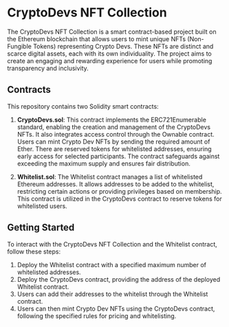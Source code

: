 # CryptoDevs NFT Collection

The CryptoDevs NFT Collection is a smart contract-based project built on the Ethereum blockchain that allows users to mint unique NFTs (Non-Fungible Tokens) representing Crypto Devs. These NFTs are distinct and scarce digital assets, each with its own individuality. The project aims to create an engaging and rewarding experience for users while promoting transparency and inclusivity.

## Contracts

This repository contains two Solidity smart contracts:

1. **CryptoDevs.sol**: This contract implements the ERC721Enumerable standard, enabling the creation and management of the CryptoDevs NFTs. It also integrates access control through the Ownable contract. Users can mint Crypto Dev NFTs by sending the required amount of Ether. There are reserved tokens for whitelisted addresses, ensuring early access for selected participants. The contract safeguards against exceeding the maximum supply and ensures fair distribution.

2. **Whitelist.sol**: The Whitelist contract manages a list of whitelisted Ethereum addresses. It allows addresses to be added to the whitelist, restricting certain actions or providing privileges based on membership. This contract is utilized in the CryptoDevs contract to reserve tokens for whitelisted users.

## Getting Started

To interact with the CryptoDevs NFT Collection and the Whitelist contract, follow these steps:

1. Deploy the Whitelist contract with a specified maximum number of whitelisted addresses.
2. Deploy the CryptoDevs contract, providing the address of the deployed Whitelist contract.
3. Users can add their addresses to the whitelist through the Whitelist contract.
4. Users can then mint Crypto Dev NFTs using the CryptoDevs contract, following the specified rules for pricing and whitelisting.
